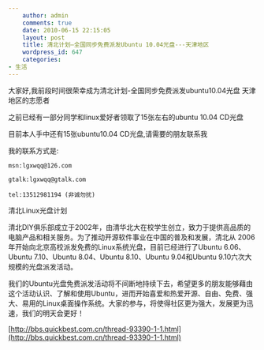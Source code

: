 ```yaml
---
    author: admin
    comments: true
    date: 2010-06-15 22:15:05
    layout: post
    title: 清北计划—全国同步免费派发Ubuntu 10.04光盘---天津地区
    wordpress_id: 647
    categories:
- 生活
---
```


大家好,我前段时间很荣幸成为清北计划-全国同步免费派发ubuntu10.04光盘 天津地区的志愿者

之前已经有一部分同学和linux爱好者领取了15张左右的ubuntu 10.04 CD光盘

目前本人手中还有15张ubuntu10.04 CD光盘,请需要的朋友联系我

我的联系方式是:

    msn:lgxwqq@126.com

    gtalk:lgxwqq@gtalk.com

    tel:13512981194 (非诚勿扰)

清北Linux光盘计划  

清北DIY俱乐部成立于2002年，由清华北大在校学生创立，致力于提供高品质的电脑产品和相关服务。为了推动开源软件事业在中国的普及和发展，清北从 2006年开始向北京高校派发免费的Linux系统光盘，目前已经进行了Ubuntu 6.06、Ubuntu 7.10、Ubuntu 8.04、Ubuntu 8.10、Ubuntu 9.04和Ubuntu 9.10六次大规模的光盘派发活动。  

我们的Ubuntu光盘免费派发活动将不间断地持续下去，希望更多的朋友能够藉由这个活动认识、了解和使用Ubuntu，进而开始喜爱和热爱开源、自由、免费、强大、易用的Linux桌面操作系统。大家的参与，将使得社区更为强大，发展更为迅速，我们的明天会更好！

[http://bbs.quickbest.com.cn/thread-93390-1-1.html](http://bbs.quickbest.com.cn/thread-93390-1-1.html)

